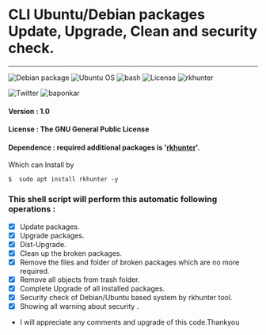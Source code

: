 # CLI Ubuntu/Debian packages Update, Upgrade, Clean and security check.
-----------------------------------------
![Debian package](https://img.shields.io/badge/debian-v%20--%2010.5-red)
![Ubuntu OS](https://img.shields.io/badge/ubuntu-18.04-red)
![bash](https://img.shields.io/badge/bash-4.4.20(1)-blue)
![License](https://img.shields.io/badge/GNU%20GPL%20-v%203.0-red)
![rkhunter](https://img.shields.io/badge/Rootkit%20Hunter%20-v%20--%201.4.-red)

<!-- links to social media icons -->
<!-- no need to change these -->

<!-- icons with padding -->

[1.1]: http://i.imgur.com/tXSoThF.png (twitter icon with padding)
[2.1]: http://i.imgur.com/P3YfQoD.png (facebook icon with padding)
[3.1]: http://i.imgur.com/yCsTjba.png (google plus icon with padding)
[4.1]: http://i.imgur.com/YckIOms.png (tumblr icon with padding)
[5.1]: http://i.imgur.com/1AGmwO3.png (dribbble icon with padding)
[6.1]: http://i.imgur.com/0o48UoR.png (github icon with padding)

<!-- icons without padding -->

[1.2]: http://i.imgur.com/wWzX9uB.png (twitter icon without padding)
[2.2]: http://i.imgur.com/fep1WsG.png (facebook icon without padding)
[3.2]: http://i.imgur.com/VlgBKQ9.png (google plus icon without padding)
[4.2]: http://i.imgur.com/jDRp47c.png (tumblr icon without padding)
[5.2]: http://i.imgur.com/Vvy3Kru.png (dribbble icon without padding)
[6.2]: http://i.imgur.com/9I6NRUm.png (github icon without padding)


<!-- links to your social media accounts -->
<!-- update these accordingly -->

[1]: http://www.twitter.com/carlsednaoui
[2]: http://www.facebook.com/sednaoui
[3]: https://plus.google.com/+CarlSednaoui
[4]: http://carlsed.tumblr.com
[5]: http://dribbble.com/carlsednaoui
[6]: http://www.github.com/carlsednaoui
<!-- Please don't remove this: Grab your social icons from https://github.com/carlsednaoui/gitsocial -->

![Twitter](http://i.imgur.com/tXSoThF.png)
![baponkar](https://twitter.com/kar_bapon/status/1300000142045536261)
#### Version : 1.0
#### License :  The GNU General Public License
#### Dependence : required additional packages is '[rkhunter](http://rkhunter.sourceforge.net/)'.
Which can Install by
```
$  sudo apt install rkhunter -y
```

### This shell script will perform this automatic  following operations :
- [x] Update packages.
- [x] Upgrade packages.
- [x] Dist-Upgrade.
- [x] Clean up the broken packages.
- [x] Remove the files and folder of broken packages which are no more required.
- [x] Remove all objects from trash folder.
- [x] Complete Upgrade of all installed packages.
- [x]  Security check of Debian/Ubuntu based system by rkhunter tool.
- [x] Showing all warning about security .

* I will appreciate any comments and upgrade of this code.Thankyou
